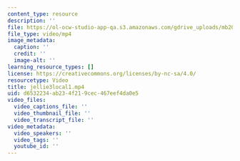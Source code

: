 ```yaml
---
content_type: resource
description: ''
file: https://ol-ocw-studio-app-qa.s3.amazonaws.com/gdrive_uploads/mb20220208a/11jUOqO01tgRbrWHFAvKwUKIFAq0RZRHF/jellie3local1.mp4
file_type: video/mp4
image_metadata:
  caption: ''
  credit: ''
  image-alt: ''
learning_resource_types: []
license: https://creativecommons.org/licenses/by-nc-sa/4.0/
resourcetype: Video
title: jellie3local1.mp4
uid: d6532234-ab23-4f21-9cec-467eef4da0e5
video_files:
  video_captions_file: ''
  video_thumbnail_file: ''
  video_transcript_file: ''
video_metadata:
  video_speakers: ''
  video_tags: ''
  youtube_id: ''
---
```

